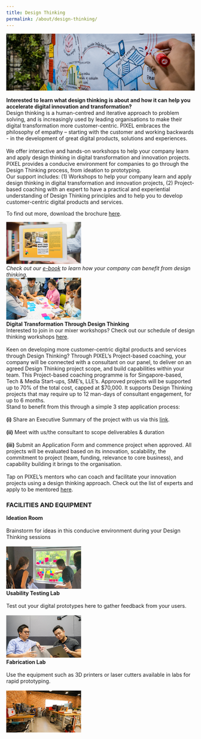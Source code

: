 ```yaml
---
title: Design Thinking
permalink: /about/design-thinking/
---
```

![1](/images/design-thinking/DT_Banner_1440-x-432.png)
<div class="row">
  <div class="column4">
    <b>Interested to learn what design thinking is about and how it can help you accelerate digital innovation and transformation?</b><br><div class="spacer"> </div>
Design thinking is a human-centred and iterative approach to problem solving, and is increasingly used by leading organisations to make their digital transformation more customer-centric. PIXEL embraces the philosophy of empathy – starting with the customer and working backwards - in the development of great digital products, solutions and experiences.<br><br>
We offer interactive and hands-on workshops to help your company learn and apply design thinking in digital transformation and innovation projects. PIXEL provides a conducive environment for companies to go through the Design Thinking process, from ideation to prototyping.<br>
Our support includes: (1) Workshops to help your company learn and apply design thinking in digital transformation and innovation projects, (2) Project-based coaching with an expert to have a practical and experiential understanding of Design Thinking principles and to help you to develop customer-centric digital products and services.
       
To find out more, download the brochure <a href="/files/PIXEL Brochure_DesignThinking.pdf" target="_blank" >here</a>.
  </div>
  <div class="column5">
    <a href="/files/The_SME_Guide_to_DT_UIUX_DS-(FA).pdf" target="_blank"><img src="/images/design-thinking/04PIXELStarterKitImg.png" width="200"></a><br>
  <i>Check out our <a href="/files/The_SME_Guide_to_DT_UIUX_DS-(FA).pdf" target="_blank" >e-book</a> to learn how your company can benefit from design thinking.</i><br>
  </div>
       </div>
<div class="row"><div class="spacer1"> </div></div>
<div class="row">
  <div class="column4">
    <img src="/images/design-thinking/DT_Img2_770-x-430.png" width="200">
  </div>
  <div class="column5">
    <b>Digital Transformation Through Design Thinking</b><br>
    <div class="spacer"> </div>
    Interested to join in our mixer workshops? Check out our schedule of design thinking workshops <a href="/events/">here</a>.<br><br>
Keen on developing more customer-centric digital products and services through Design Thinking? Through PIXEL’s Project-based coaching, your company will be connected with a consultant on our panel, to deliver on an agreed Design Thinking project scope, and build capabilities within your team. This Project-based coaching programme is for Singapore-based, Tech & Media Start-ups, SME’s, LLE’s. Approved projects will be supported up to 70% of the total cost, capped at $70,000. It supports Design Thinking projects that may require up to 12 man-days of consultant engagement, for up to 6 months.<br>
Stand to benefit from this through a simple 3 step application process: 
       <br><br><b>(i)</b> Share an Executive Summary of the project with us via this <a href="https://go.gov.sg/pbcstandard" target="_blank">link</a>. <br><br><b>(ii)</b> Meet with us/the consultant to scope deliverables & duration<br><br> <b>(iii)</b> Submit an Application Form and commence project when approved. All projects will be evaluated based on its innovation, scalability, the commitment to project (team, funding, relevance to core business), and capability building it brings to the organisation.<br><br>
Tap on PIXEL’s mentors who can coach and facilitate your innovation projects using a design thinking approach. Check out the list of experts and apply to be mentored <a href="/community/mentorship-programme/">here</a>.
  </div></div>
<h3><b>FACILITIES AND EQUIPMENT</b></h3>
                     
<div class="row">
  <div class="column">
         <div class="header"><b>Ideation Room</b></div><br>
             <div class="para">Brainstorm for ideas in this conducive environment during your Design Thinking sessions</div><br>
         <img src="/images/facilities/facilities-and-equipment/ideation2.jpg" width="200">
  </div>
  <div class="column">
    <div class="header"><b>Usability Testing Lab</b></div><br>
    <div class="para">Test out your digital prototypes here to gather feedback from your users.</div><br><img src="/images/facilities/facilities-and-equipment/User-Testing-Lab_630x355.png" width="200">
  </div>
  <div class="column">
    <div class="header"><b>Fabrication Lab</b></div><br>
    <div class="para">Use the equipment such as 3D printers or laser cutters available in labs for rapid prototyping.</div><br><img src="/images/facilities/facilities-and-equipment/Fabrication-Area_630-x-355.png" width="200">
    </div>
       </div>
